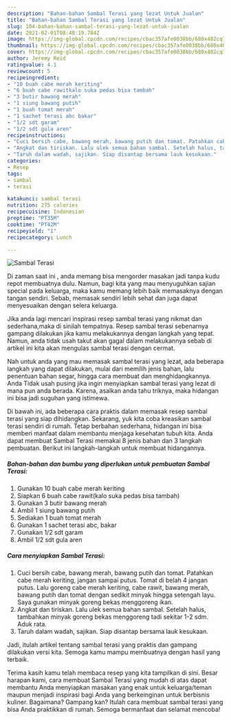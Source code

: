 ```yaml
---
description: "Bahan-bahan Sambal Terasi yang lezat Untuk Jualan"
title: "Bahan-bahan Sambal Terasi yang lezat Untuk Jualan"
slug: 104-bahan-bahan-sambal-terasi-yang-lezat-untuk-jualan
date: 2021-02-01T08:40:19.784Z
image: https://img-global.cpcdn.com/recipes/cbac357afe0038bb/680x482cq70/sambal-terasi-foto-resep-utama.jpg
thumbnail: https://img-global.cpcdn.com/recipes/cbac357afe0038bb/680x482cq70/sambal-terasi-foto-resep-utama.jpg
cover: https://img-global.cpcdn.com/recipes/cbac357afe0038bb/680x482cq70/sambal-terasi-foto-resep-utama.jpg
author: Jeremy Reid
ratingvalue: 4.1
reviewcount: 5
recipeingredient:
- "10 buah cabe merah keriting"
- "6 buah cabe rawitkalo suka pedas bisa tambah"
- "3 butir bawang merah"
- "1 siung bawang putih"
- "1 buah tomat merah"
- "1 sachet terasi abc bakar"
- "1/2 sdt garam"
- "1/2 sdt gula aren"
recipeinstructions:
- "Cuci bersih cabe, bawang merah, bawang putih dan tomat. Patahkan cabe merah keriting, jangan sampai putus. Tomat di belah 4 jangan putus. Lalu goreng cabe merah keriting, cabe rawit, bawang merah, bawang putih dan tomat dengan sedikit minyak hingga setengah layu. Saya gunakan minyak goreng bekas menggoreng ikan."
- "Angkat dan tiriskan. Lalu ulek semua bahan sambal. Setelah halus, tambahkan minyak goreng bekas menggoreng tadi sekitar 1-2 sdm. Aduk rata."
- "Taruh dalam wadah, sajikan. Siap disantap bersama lauk kesukaan."
categories:
- Resep
tags:
- sambal
- terasi

katakunci: sambal terasi 
nutrition: 275 calories
recipecuisine: Indonesian
preptime: "PT35M"
cooktime: "PT42M"
recipeyield: "1"
recipecategory: Lunch

---
```



![Sambal Terasi](https://img-global.cpcdn.com/recipes/cbac357afe0038bb/680x482cq70/sambal-terasi-foto-resep-utama.jpg)

Di zaman  saat ini , anda memang bisa mengorder masakan jadi tanpa kudu repot membuatnya dulu. Namun, bagi kita yang mau menyuguhkan sajian special pada keluarga, maka kamu memang lebih baik memasaknya dengan tangan sendiri. Sebab, memasak sendiri lebih sehat dan juga dapat menyesuaikan dengan selera keluarga.

Jika anda lagi mencari inspirasi resep sambal terasi yang nikmat dan sederhana,maka di sinilah tempatnya. Resep sambal terasi  sebenarnya gampang dilakukan jika kamu melakukannya dengan langkah yang tepat. Namun, anda tidak usah takut akan gagal dalam melakukannya 
sebab di artikel ini kita akan mengulas sambal terasi dengan cermat.  



Nah untuk anda yang mau memasak sambal terasi yang lezat, ada beberapa langkah yang dapat dilakukan, mulai dari memilih jenis bahan, lalu penentuan bahan segar, hingga cara membuat dan menghidangkannya. Anda Tidak usah pusing jika ingin menyiapkan sambal terasi yang lezat di mana pun anda berada. Karena, asalkan anda  tahu triknya, maka hidangan ini bisa jadi suguhan yang istimewa.

Di bawah ini, ada beberapa cara praktis  dalam memasak resep sambal terasi yang siap dihidangkan. Sekarang, yuk kita coba kreasikan sambal terasi sendiri di rumah. Tetap berbahan sederhana, hidangan ini bisa memberi manfaat dalam membantu menjaga kesehatan tubuh kita. Anda dapat membuat Sambal Terasi memakai 8 jenis bahan dan 3 langkah pembuatan. Berikut ini langkah-langkah untuk membuat hidangannya.

<!--inarticleads1-->

##### Bahan-bahan dan bumbu yang diperlukan untuk pembuatan Sambal Terasi:

1. Gunakan 10 buah cabe merah keriting
1. Siapkan 6 buah cabe rawit(kalo suka pedas bisa tambah)
1. Gunakan 3 butir bawang merah
1. Ambil 1 siung bawang putih
1. Sediakan 1 buah tomat merah
1. Gunakan 1 sachet terasi abc, bakar
1. Gunakan 1/2 sdt garam
1. Ambil 1/2 sdt gula aren




<!--inarticleads2-->

##### Cara menyiapkan Sambal Terasi:

1. Cuci bersih cabe, bawang merah, bawang putih dan tomat. Patahkan cabe merah keriting, jangan sampai putus. Tomat di belah 4 jangan putus. Lalu goreng cabe merah keriting, cabe rawit, bawang merah, bawang putih dan tomat dengan sedikit minyak hingga setengah layu. Saya gunakan minyak goreng bekas menggoreng ikan.
1. Angkat dan tiriskan. Lalu ulek semua bahan sambal. Setelah halus, tambahkan minyak goreng bekas menggoreng tadi sekitar 1-2 sdm. Aduk rata.
1. Taruh dalam wadah, sajikan. Siap disantap bersama lauk kesukaan.




Jadi, itulah artikel tentang  sambal terasi  yang praktis dan gampang dilakukan versi kita. Semoga kamu mampu membuatnya dengan hasil yang terbaik. 

Terima kasih kamu telah membaca resep yang kita tampilkan di sini. Besar harapan kami, cara membuat  Sambal Terasi yang mudah di atas dapat membantu Anda menyiapkan masakan yang enak untuk keluarga/teman maupun menjadi inspirasi bagi Anda yang berkeinginan untuk berbisnis kuliner. Bagaimana? Gampang kan? Itulah cara membuat sambal terasi yang bisa Anda praktikkan di rumah. Semoga bermanfaat dan selamat mencoba!

